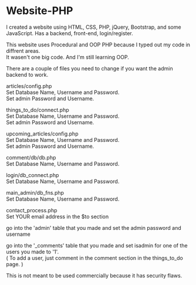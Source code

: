 # Website-PHP
I created a website using HTML, CSS, PHP, jQuery, Bootstrap, and some JavaScript. Has a backend, front-end, login/register.

This website uses Procedural and OOP PHP because I typed out my code in diffrent areas.<br>
It wasen't one big code. And I'm still learning OOP.<br>

There are a couple of files you need to change if you want the admin backend to work.

articles/config.php<br>
Set Database Name, Username and Password.<br>
Set admin Password and Username.

things_to_do/connect.php<br>
Set Database Name, Username and Password.<br>
Set admin Password and Username.

upcoming_articles/config.php<br>
Set Database Name, Username and Password.<br>
Set admin Password and Username.


comment/db/db.php<br>
Set Database Name, Username and Password.<br>


login/db_connect.php<br>
Set Database Name, Username and Password.<br>


main_admin/db_fns.php<br>
Set Database Name, Username and Password.<br>


contact_process.php<br>
Set YOUR email address in the $to section<br>

go into the 'admin' table that you made and set the admin password and username

go into the '_comments' table that you made and set isadmin for one of the users you made to '1'.<br>
( To add a user, just comment in the comment section in the things_to_do page. )<br>

This is not meant to be used commercially because it has security flaws.<br>
